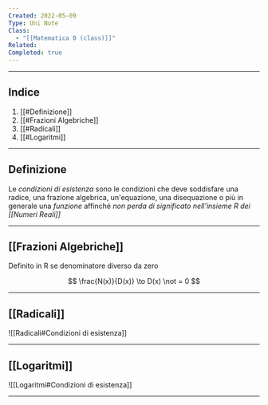 ```yaml
---
Created: 2022-05-09
Type: Uni Note
Class:
  - "[[Matematica 0 (class)]]"
Related: 
Completed: true
---
```


---
## Indice
1. [[#Definizione]]
2. [[#Frazioni Algebriche]]
3. [[#Radicali]]
4. [[#Logaritmi]]

---
## Definizione
Le *condizioni di esistenza* sono le condizioni che deve soddisfare una radice, una frazione algebrica, un'equazione, una disequazione o più in generale una *funzione* affinché *non perda di significato nell'insieme R dei [[Numeri Reali]]*

---
## [[Frazioni Algebriche]] 
Definito in R se denominatore diverso da zero

$$ \frac{N(x)}{D(x)} \to D(x) \not = 0 $$

---
## [[Radicali]]
![[Radicali#Condizioni di esistenza]]

---
## [[Logaritmi]] 
![[Logaritmi#Condizioni di esistenza]]

---